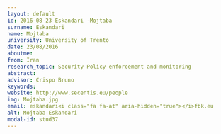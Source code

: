 ```yaml
---
layout: default 
id: 2016-08-23-Eskandari -Mojtaba
surname: Eskandari 
name: Mojtaba
university: University of Trento
date: 23/08/2016
aboutme: 
from: Iran
research_topic: Security Policy enforcement and monitoring
abstract: 
advisor: Crispo Bruno
keywords: 
website: http://www.secentis.eu/people
img: Mojtaba.jpg
email: eskandari<i class="fa fa-at" aria-hidden="true"></i>fbk.eu
alt: Mojtaba Eskandari 
modal-id: stud37
---
```

